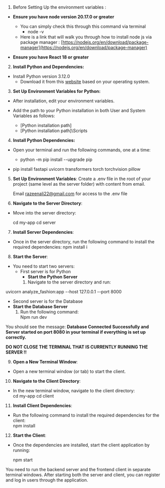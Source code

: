 1. Before Setting Up the environment variables : 

* **Ensure you have node version 20.17.0 or greater**   
    
  * You can simply check this through this command via terminal   
    * node \-v  
  * Here is a link that will walk you through how to install node js via package manager : [https://nodejs.org/en/download/package-manager](https://nodejs.org/en/download/package-manager)

* **Ensure you have React 18 or greater** 

2. **Install Python and Dependencies:**

* Install Python version 3.12.0  
  * Download it from this [website](https://www.python.org/downloads/release/python-3120/) based on your operating system.

3. **Set Up Environment Variables for Python:**

* After installation, edit your environment variables. 

* Add the path to your Python installation in both User and System Variables as follows:

  * \[Python installation path\]  
  * \[Python installation path\]\\Scripts

4. **Install Python Dependencies:**

* Open your terminal and run the following commands, one at a time:

  * python \-m pip install \--upgrade pip

* pip install fastapi uvicorn transformers torch torchvision pillow

5. **Set Up Environment Variables**:
   Create a .env file in the root of your project (same level as the server folder) with content from email.

    Email razeenali22@gmail.com for access to the .env file 

7. **Navigate to the Server Directory**: 

* Move into the server directory:
  
  cd my-app
  cd server

7. **Install Server Dependencies**: 

* Once in the server directory, run the following command to install the required dependencies: npm install i

8. **Start the Server**: 

- You need to start two servers:   
  * First server is for Python  
    * **Start the Python Server**  
    1. Navigate to the server directory and run:

 uvicorn analyze\_fashion:app \--host 127.0.0.1 \--port 8000

* Second server is for the Database  
* **Start the Database Server**  
  1. Run the following command:  
     Npm run dev 

You should see the message:  **Database Connected Successfully and Server started on port 8080 in your terminal if everything is set up correctly.** 

**DO NOT CLOSE THE TERMINAL THAT IS CURRENTLY RUNNING THE SERVER \!\!**

9. **Open a New Terminal Window**: 

* Open a new terminal window (or tab) to start the client.

10. **Navigate to the Client Directory**: 

* In the new terminal window, navigate to the client directory:   
  cd my-app
  cd client

      

11. **Install Client Dependencies**: 

* Run the following command to install the required dependencies for the client:   
  npm install

12. **Start the Client**: 

* Once the dependencies are installed, start the client application by running:  
    
    
  npm start 

You need to run the backend server and the frontend client in separate terminal windows. After starting both the server and client, you can register and log in users through the application.
